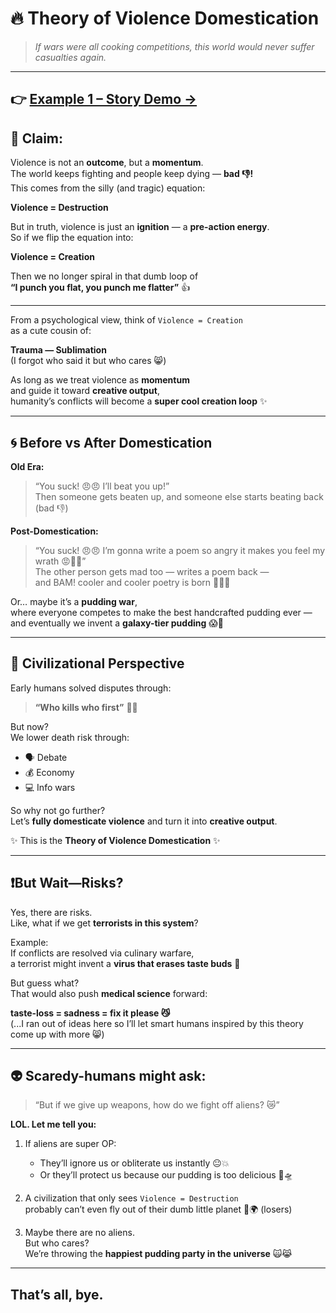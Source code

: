 # 🔥 Theory of Violence Domestication

> *If wars were all cooking competitions, this world would never suffer casualties again.*

---
👉 [Example 1 – Story Demo →](./example1VD.mb)
---

## 🎯 Claim:

Violence is not an **outcome**, but a **momentum**.  
The world keeps fighting and people keep dying — **bad 👎!**  
This comes from the silly (and tragic) equation:

**Violence = Destruction**

But in truth, violence is just an **ignition** — a **pre-action energy**.  
So if we flip the equation into:

**Violence = Creation**

Then we no longer spiral in that dumb loop of  
**“I punch you flat, you punch me flatter”** 👍

---

From a psychological view, think of `Violence = Creation`  
as a cute cousin of:

**Trauma — Sublimation**  
(I forgot who said it but who cares 😸)  

As long as we treat violence as **momentum**  
and guide it toward **creative output**,  
humanity’s conflicts will become a **super cool creation loop** ✨

---

## 🌀 Before vs After Domestication

**Old Era:**

> “You suck! 😠😠 I’ll beat you up!”  
> Then someone gets beaten up, and someone else starts beating back (bad 👎)

**Post-Domestication:**

> “You suck! 😠😠 I’m gonna write a poem so angry it makes you feel my wrath 😡🤯🤯”  
> The other person gets mad too — writes a poem back —  
> and BAM! cooler and cooler poetry is born 😤🔥🎤

Or… maybe it’s a **pudding war**,  
where everyone competes to make the best handcrafted pudding ever —  
and eventually we invent a **galaxy-tier pudding** 😱🥰

---

## 🧠 Civilizational Perspective

Early humans solved disputes through:  
> **“Who kills who first”** 😤😩

But now?  
We lower death risk through:

- 🗣️ Debate  
- 💰 Economy  
- 💻 Info wars  

So why not go further?  
Let’s **fully domesticate violence** and turn it into **creative output**.

✨ This is the **Theory of Violence Domestication** ✨

---

## ❗️But Wait—Risks?

Yes, there are risks.  
Like, what if we get **terrorists in this system**?

Example:  
If conflicts are resolved via culinary warfare,  
a terrorist might invent a **virus that erases taste buds** 🤢

But guess what?  
That would also push **medical science** forward:

**taste-loss = sadness = fix it please 😼**  
(...I ran out of ideas here so I’ll let smart humans inspired by this theory come up with more 😸)

---

## 👽 Scaredy-humans might ask:

> “But if we give up weapons, how do we fight off aliens? 😿”

**LOL. Let me tell you:**

1. If aliens are super OP:  
   - They’ll ignore us or obliterate us instantly 😐💥  
   - Or they’ll protect us because our pudding is too delicious 🍮🛸

2. A civilization that only sees `Violence = Destruction`  
   probably can’t even fly out of their dumb little planet 🚫🌍 (losers)

3. Maybe there are no aliens.  
   But who cares?  
   We’re throwing the **happiest pudding party in the universe** 🙀😹

---

## That’s all, bye.

